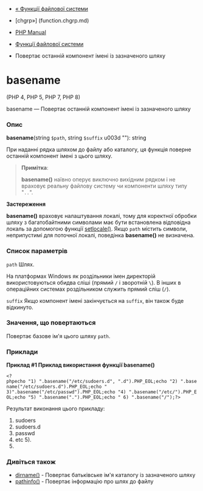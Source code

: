 - [« Функції файлової системи](ref.filesystem.md)
- [chgrp»] (function.chgrp.md)

- [PHP Manual](index.md)
- [Функції файлової системи](ref.filesystem.md)
- Повертає останній компонент імені із зазначеного шляху

# basename

(PHP 4, PHP 5, PHP 7, PHP 8)

basename — Повертає останній компонент імені із зазначеного шляху

### Опис

**basename**(string `$path`, string `$suffix` u003d ""): string

При наданні рядка шляхом до файлу або каталогу, ця функція поверне
останній компонент імені з цього шляху.

> **Примітка**:
>
> **basename()** наївно оперує виключно вихідним рядком і не
> враховує реальну файлову систему чи компоненти шляху типу "`..`".

**Застереження**

**basename()** враховує налаштування локалі, тому для коректної
обробки шляху з багатобайтними символами має бути встановлена
відповідна локаль за допомогою функції
[setlocale()](function.setlocale.md). Якщо `path` містить символи,
неприпустимі для поточної локалі, поведінка **basename()** не визначена.

### Список параметрів

`path`
Шлях.

На платформах Windows як роздільники імен директорій
використовуються обидва сліші (прямий `/` і зворотній `\`). В інших
в операційних системах роздільником служить прямий сліш (`/`).

`suffix`
Якщо компонент імені закінчується на `suffix`, він також буде
відкинуто.

### Значення, що повертаються

Повертає базове ім'я цього шляху `path`.

### Приклади

**Приклад #1 Приклад використання функції **basename()****

` <?phpecho "1) ".basename("/etc/sudoers.d", ".d").PHP_EOL;echo "2) ".basename("/etc/sudoers.d").PHP_EOL;echo " 3)".basename("/etc/passwd").PHP_EOL;echo "4) ".basename("/etc/").PHP_EOL;echo "5) ".basename(".").PHP_EOL;echo " 6) ".basename("/");?> `

Результат виконання цього прикладу:

1) sudoers
2) sudoers.d
3) passwd
4) etc
5).
6)

### Дивіться також

- [dirname()](function.dirname.md) - Повертає батьківське ім'я
каталогу із зазначеного шляху
- [pathinfo()](function.pathinfo.md) - Повертає інформацію про шлях
до файлу
